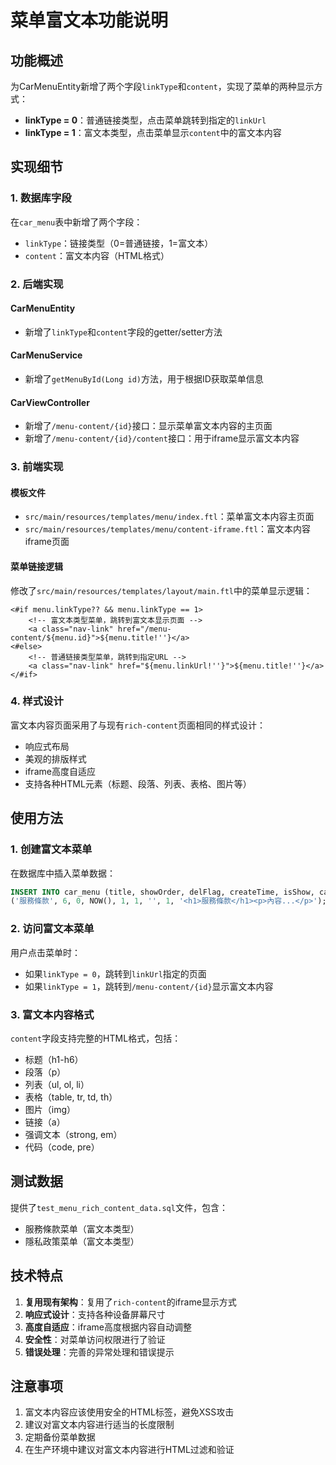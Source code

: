 # 菜单富文本功能说明

## 功能概述

为CarMenuEntity新增了两个字段`linkType`和`content`，实现了菜单的两种显示方式：

- **linkType = 0**：普通链接类型，点击菜单跳转到指定的`linkUrl`
- **linkType = 1**：富文本类型，点击菜单显示`content`中的富文本内容

## 实现细节

### 1. 数据库字段

在`car_menu`表中新增了两个字段：
- `linkType`：链接类型（0=普通链接，1=富文本）
- `content`：富文本内容（HTML格式）

### 2. 后端实现

#### CarMenuEntity
- 新增了`linkType`和`content`字段的getter/setter方法

#### CarMenuService
- 新增了`getMenuById(Long id)`方法，用于根据ID获取菜单信息

#### CarViewController
- 新增了`/menu-content/{id}`接口：显示菜单富文本内容的主页面
- 新增了`/menu-content/{id}/content`接口：用于iframe显示富文本内容

### 3. 前端实现

#### 模板文件
- `src/main/resources/templates/menu/index.ftl`：菜单富文本内容主页面
- `src/main/resources/templates/menu/content-iframe.ftl`：富文本内容iframe页面

#### 菜单链接逻辑
修改了`src/main/resources/templates/layout/main.ftl`中的菜单显示逻辑：
```freemarker
<#if menu.linkType?? && menu.linkType == 1>
    <!-- 富文本类型菜单，跳转到富文本显示页面 -->
    <a class="nav-link" href="/menu-content/${menu.id}">${menu.title!''}</a>
<#else>
    <!-- 普通链接类型菜单，跳转到指定URL -->
    <a class="nav-link" href="${menu.linkUrl!''}">${menu.title!''}</a>
</#if>
```

### 4. 样式设计

富文本内容页面采用了与现有`rich-content`页面相同的样式设计：
- 响应式布局
- 美观的排版样式
- iframe高度自适应
- 支持各种HTML元素（标题、段落、列表、表格、图片等）

## 使用方法

### 1. 创建富文本菜单

在数据库中插入菜单数据：
```sql
INSERT INTO car_menu (title, showOrder, delFlag, createTime, isShow, canDel, linkUrl, linkType, content) VALUES
('服務條款', 6, 0, NOW(), 1, 1, '', 1, '<h1>服務條款</h1><p>內容...</p>');
```

### 2. 访问富文本菜单

用户点击菜单时：
- 如果`linkType = 0`，跳转到`linkUrl`指定的页面
- 如果`linkType = 1`，跳转到`/menu-content/{id}`显示富文本内容

### 3. 富文本内容格式

`content`字段支持完整的HTML格式，包括：
- 标题（h1-h6）
- 段落（p）
- 列表（ul, ol, li）
- 表格（table, tr, td, th）
- 图片（img）
- 链接（a）
- 强调文本（strong, em）
- 代码（code, pre）

## 测试数据

提供了`test_menu_rich_content_data.sql`文件，包含：
- 服務條款菜单（富文本类型）
- 隱私政策菜单（富文本类型）

## 技术特点

1. **复用现有架构**：复用了`rich-content`的iframe显示方式
2. **响应式设计**：支持各种设备屏幕尺寸
3. **高度自适应**：iframe高度根据内容自动调整
4. **安全性**：对菜单访问权限进行了验证
5. **错误处理**：完善的异常处理和错误提示

## 注意事项

1. 富文本内容应该使用安全的HTML标签，避免XSS攻击
2. 建议对富文本内容进行适当的长度限制
3. 定期备份菜单数据
4. 在生产环境中建议对富文本内容进行HTML过滤和验证
